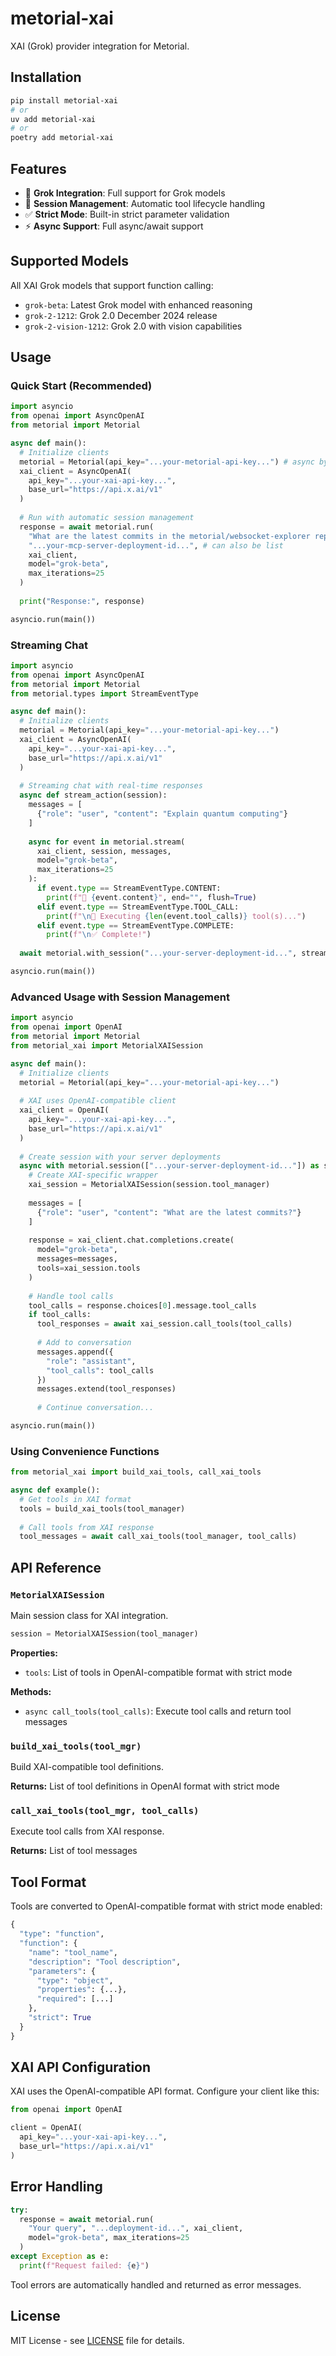 # metorial-xai

XAI (Grok) provider integration for Metorial.

## Installation

```bash
pip install metorial-xai
# or
uv add metorial-xai
# or
poetry add metorial-xai
```

## Features

- 🤖 **Grok Integration**: Full support for Grok models
- 📡 **Session Management**: Automatic tool lifecycle handling
- ✅ **Strict Mode**: Built-in strict parameter validation
- ⚡ **Async Support**: Full async/await support

## Supported Models

All XAI Grok models that support function calling:

- `grok-beta`: Latest Grok model with enhanced reasoning
- `grok-2-1212`: Grok 2.0 December 2024 release
- `grok-2-vision-1212`: Grok 2.0 with vision capabilities

## Usage

### Quick Start (Recommended)

```python
import asyncio
from openai import AsyncOpenAI
from metorial import Metorial

async def main():
  # Initialize clients
  metorial = Metorial(api_key="...your-metorial-api-key...") # async by default
  xai_client = AsyncOpenAI(
    api_key="...your-xai-api-key...", 
    base_url="https://api.x.ai/v1"
  )
  
  # Run with automatic session management
  response = await metorial.run(
    "What are the latest commits in the metorial/websocket-explorer repository?",
    "...your-mcp-server-deployment-id...", # can also be list
    xai_client,
    model="grok-beta",
    max_iterations=25
  )
  
  print("Response:", response)

asyncio.run(main())
```

### Streaming Chat

```python
import asyncio
from openai import AsyncOpenAI
from metorial import Metorial
from metorial.types import StreamEventType

async def main():
  # Initialize clients
  metorial = Metorial(api_key="...your-metorial-api-key...")
  xai_client = AsyncOpenAI(
    api_key="...your-xai-api-key...",
    base_url="https://api.x.ai/v1"
  )
  
  # Streaming chat with real-time responses
  async def stream_action(session):
    messages = [
      {"role": "user", "content": "Explain quantum computing"}
    ]
    
    async for event in metorial.stream(
      xai_client, session, messages, 
      model="grok-beta",
      max_iterations=25
    ):
      if event.type == StreamEventType.CONTENT:
        print(f"🤖 {event.content}", end="", flush=True)
      elif event.type == StreamEventType.TOOL_CALL:
        print(f"\n🔧 Executing {len(event.tool_calls)} tool(s)...")
      elif event.type == StreamEventType.COMPLETE:
        print(f"\n✅ Complete!")
  
  await metorial.with_session("...your-server-deployment-id...", stream_action)

asyncio.run(main())
```

### Advanced Usage with Session Management

```python
import asyncio
from openai import OpenAI
from metorial import Metorial
from metorial_xai import MetorialXAISession

async def main():
  # Initialize clients
  metorial = Metorial(api_key="...your-metorial-api-key...")
  
  # XAI uses OpenAI-compatible client
  xai_client = OpenAI(
    api_key="...your-xai-api-key...",
    base_url="https://api.x.ai/v1"
  )
  
  # Create session with your server deployments
  async with metorial.session(["...your-server-deployment-id..."]) as session:
    # Create XAI-specific wrapper
    xai_session = MetorialXAISession(session.tool_manager)
    
    messages = [
      {"role": "user", "content": "What are the latest commits?"}
    ]
    
    response = xai_client.chat.completions.create(
      model="grok-beta",
      messages=messages,
      tools=xai_session.tools
    )
    
    # Handle tool calls
    tool_calls = response.choices[0].message.tool_calls
    if tool_calls:
      tool_responses = await xai_session.call_tools(tool_calls)
      
      # Add to conversation
      messages.append({
        "role": "assistant",
        "tool_calls": tool_calls
      })
      messages.extend(tool_responses)
      
      # Continue conversation...

asyncio.run(main())
```

### Using Convenience Functions

```python
from metorial_xai import build_xai_tools, call_xai_tools

async def example():
  # Get tools in XAI format
  tools = build_xai_tools(tool_manager)
  
  # Call tools from XAI response
  tool_messages = await call_xai_tools(tool_manager, tool_calls)
```

## API Reference

### `MetorialXAISession`

Main session class for XAI integration.

```python
session = MetorialXAISession(tool_manager)
```

**Properties:**
- `tools`: List of tools in OpenAI-compatible format with strict mode

**Methods:**
- `async call_tools(tool_calls)`: Execute tool calls and return tool messages

### `build_xai_tools(tool_mgr)`

Build XAI-compatible tool definitions.

**Returns:** List of tool definitions in OpenAI format with strict mode

### `call_xai_tools(tool_mgr, tool_calls)`

Execute tool calls from XAI response.

**Returns:** List of tool messages

## Tool Format

Tools are converted to OpenAI-compatible format with strict mode enabled:

```python
{
  "type": "function",
  "function": {
    "name": "tool_name",
    "description": "Tool description",
    "parameters": {
      "type": "object",
      "properties": {...},
      "required": [...]
    },
    "strict": True
  }
}
```

## XAI API Configuration

XAI uses the OpenAI-compatible API format. Configure your client like this:

```python
from openai import OpenAI

client = OpenAI(
  api_key="...your-xai-api-key...",
  base_url="https://api.x.ai/v1"
)
```

## Error Handling

```python
try:
  response = await metorial.run(
    "Your query", "...deployment-id...", xai_client, 
    model="grok-beta", max_iterations=25
  )
except Exception as e:
  print(f"Request failed: {e}")
```

Tool errors are automatically handled and returned as error messages.

## License

MIT License - see [LICENSE](../../LICENSE) file for details.
